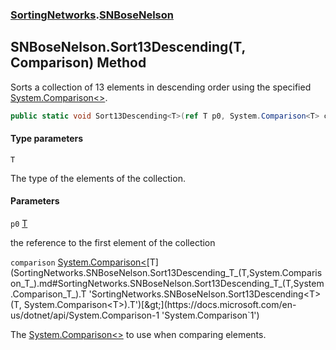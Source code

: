 ### [SortingNetworks](SortingNetworks.md 'SortingNetworks').[SNBoseNelson](SortingNetworks.SNBoseNelson.md 'SortingNetworks.SNBoseNelson')

## SNBoseNelson.Sort13Descending<T>(T, Comparison<T>) Method

Sorts a collection of 13 elements in descending order using the specified [System.Comparison&lt;&gt;](https://docs.microsoft.com/en-us/dotnet/api/System.Comparison-1 'System.Comparison`1').

```csharp
public static void Sort13Descending<T>(ref T p0, System.Comparison<T> comparison);
```
#### Type parameters

<a name='SortingNetworks.SNBoseNelson.Sort13Descending_T_(T,System.Comparison_T_).T'></a>

`T`

The type of the elements of the collection.
#### Parameters

<a name='SortingNetworks.SNBoseNelson.Sort13Descending_T_(T,System.Comparison_T_).p0'></a>

`p0` [T](SortingNetworks.SNBoseNelson.Sort13Descending_T_(T,System.Comparison_T_).md#SortingNetworks.SNBoseNelson.Sort13Descending_T_(T,System.Comparison_T_).T 'SortingNetworks.SNBoseNelson.Sort13Descending<T>(T, System.Comparison<T>).T')

the reference to the first element of the collection

<a name='SortingNetworks.SNBoseNelson.Sort13Descending_T_(T,System.Comparison_T_).comparison'></a>

`comparison` [System.Comparison&lt;](https://docs.microsoft.com/en-us/dotnet/api/System.Comparison-1 'System.Comparison`1')[T](SortingNetworks.SNBoseNelson.Sort13Descending_T_(T,System.Comparison_T_).md#SortingNetworks.SNBoseNelson.Sort13Descending_T_(T,System.Comparison_T_).T 'SortingNetworks.SNBoseNelson.Sort13Descending<T>(T, System.Comparison<T>).T')[&gt;](https://docs.microsoft.com/en-us/dotnet/api/System.Comparison-1 'System.Comparison`1')

The [System.Comparison&lt;&gt;](https://docs.microsoft.com/en-us/dotnet/api/System.Comparison-1 'System.Comparison`1') to use when comparing elements.